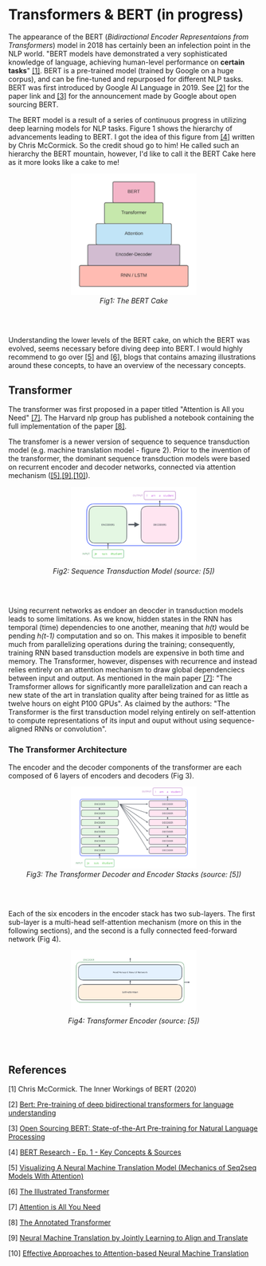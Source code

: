 # Transformers & BERT (in progress)

The appearance of the BERT (*Bidiractional Encoder Representaions from Transformers*) model in 2018 has certainly been an infelection point in the NLP world. "BERT models have demonstrated a very sophisticated knowledge of language, achieving human-level performance on __certain tasks__" [[1]](#1). BERT is a pre-trained model (trained by Google on a huge corpus), and can be fine-tuned and repurposed for different NLP tasks. BERT was first introduced by Google AI Language in 2019. See [[2]](#2) for the paper link and [[3]](#3) for the announcement made by Google about open sourcing BERT. 

The BERT model is a result of a series of continuous progress in utilizing deep learning models for NLP tasks. Figure 1 shows the hierarchy of advancements  leading to BERT. I got the idea of this figure from [[4]](#4) written by Chris McCormick. So the credit shoud go to him! He called such an hierarchy the BERT mountain, however, I'd like to call it the BERT Cake here as it more looks like a cake to me!

<p align="center">
  <img src='assets/BERT.jpeg' width=50% alt="BERT Cake"/>
  <br/>
   <em> Fig1: The BERT Cake </em>
</p>
<br/><br/>

Understanding the lower levels of the BERT cake, on which the BERT was evolved, seems necessary before diving deep into BERT. I would highly recommend to go over [[5]](#5) and [[6]](#6), blogs that contains amazing illustrations around these concepts, to have an overview of the necessary concepts.

## Transformer
The transformer was first proposed in a paper titled "Attention is All you Need" [[7]](#7). The Harvard nlp group has published a notebook containing the full implementation of the paper [[8]](#8).

The transfomer is a newer version of sequence to sequence transduction model (e.g. machine translation model - figure 2). Prior to the invention of the transformer, the dominant sequence transduction models were based on recurrent encoder and decoder networks, connected via attention mechanism ([[5]](#5),[[9]](#9),[[10]](#10)). 

<p align="center">
  <img src='assets/The_transformer_encoders_decoders.png' width=50% alt="encoder_decoder"/>
  <br/>
  <em> Fig2: Sequence Transduction Model (source: [5])</em>
</p>
<br/><br/>

Using recurrent networks as endoer an deocder in transduction models leads to some limitations. As we know, hidden states in the RNN has temporal (time) dependencies to one another, meaning that *h(t)* would be pending *h(t-1)* computation and so on. This makes it imposible to benefit much from parallelizing operations during the training; consequently, training RNN based transduction models are expensive in both time and memory. The Transformer, however, dispenses with recurrence and instead relies entirely on an attention mechanism to draw global dependenciecs between input and output. As mentioned in the main paper [[7]](#7): "The Tramsformer allows for significantly more parallelization and can reach a new state of the art in translation quality after being trained for as little as twelve hours on eight P100 GPUs". As claimed by the authors: "The Transformer is the first transduction model relying entirely on self-attention to compute representations of its input and ouput without using sequence-aligned RNNs or convolution".

### The Transformer Architecture
The encoder and the decoder components of the transformer are each composed of 6 layers of encoders and decoders (Fig 3).

<p align="center">
  <img src='assets/The_transformer_encoder_decoder_stack.png' width=50% alt="encoder_decoder"/>
  <br/>
  <em> Fig3: The Transformer Decoder and Encoder Stacks (source: [5])</em>
</p>
<br/><br/>

Each of the six encoders in the encoder stack has two sub-layers. The first sub-layer is a multi-head self-attention mechanism (more on this in the following sections), and the second is a fully connected feed-forward network (Fig 4).

<p align="center">
  <img src='assets/Transformer_encoder.png' width=50% alt="encoder_decoder"/>
  <br/>
  <em> Fig4: Transformer Encoder (source: [5])</em>
</p>
<br/><br/>

## References
<a id="1">[1]</a> 
Chris McCormick. The Inner Workings of BERT (2020)

<a id="2">[2]</a>
[Bert: Pre-training of deep bidirectional transformers for language understanding](https://arxiv.org/pdf/1810.04805.pdf)

<a id="3">[3]</a>
[Open Sourcing BERT: State-of-the-Art Pre-training for Natural Language Processing](https://ai.googleblog.com/2018/11/open-sourcing-bert-state-of-art-pre.html)

<a id="4">[4]</a>
[BERT Research - Ep. 1 - Key Concepts & Sources](http://mccormickml.com/2019/11/11/bert-research-ep-1-key-concepts-and-sources/)

<a id="5">[5]</a>
[Visualizing A Neural Machine Translation Model (Mechanics of Seq2seq Models With Attention)](https://jalammar.github.io/visualizing-neural-machine-translation-mechanics-of-seq2seq-models-with-attention/)

<a id="6">[6]</a>
[The Illustrated Transformer](https://jalammar.github.io/illustrated-transformer/)

<a id="7">[7]</a>
[Attention is All You Need](https://arxiv.org/abs/1706.03762)

<a id="8">[8]</a>
[The Annotated Transformer](http://nlp.seas.harvard.edu/2018/04/03/attention.html)

<a id="9">[9]</a>
[Neural Machine Translation by Jointly Learning to Align and Translate](https://arxiv.org/abs/1409.0473)

<a id="10">[10]</a>
[Effective Approaches to Attention-based Neural Machine Translation](https://arxiv.org/abs/1508.04025)
